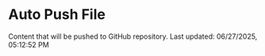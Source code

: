 # Auto Push File

Content that will be pushed to GitHub repository.
Last updated: 06/27/2025, 05:12:52 PM